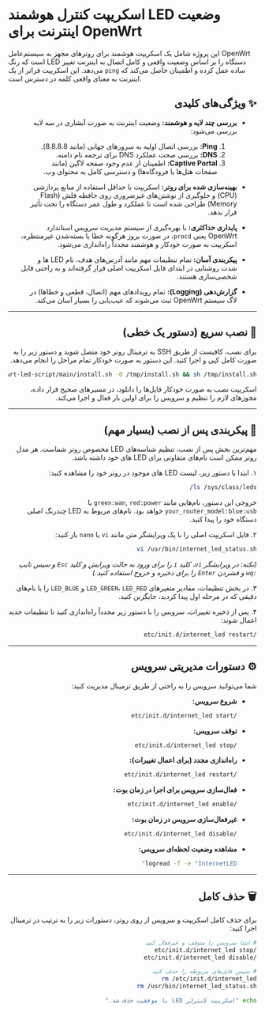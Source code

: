 # اسکریپت کنترل هوشمند LED وضعیت اینترنت برای OpenWrt

این پروژه شامل یک اسکریپت هوشمند برای روترهای مجهز به سیستم‌عامل OpenWrt است که رنگ LED دستگاه را بر اساس وضعیت واقعی و کامل اتصال به اینترنت تغییر می‌دهد. این اسکریپت فراتر از یک `ping` ساده عمل کرده و اطمینان حاصل می‌کند که اینترنت به معنای واقعی کلمه در دسترس است.

<div dir="rtl">

## ✨ ویژگی‌های کلیدی

- **بررسی چند لایه و هوشمند:** وضعیت اینترنت به صورت آبشاری در سه لایه بررسی می‌شود:
  1.  **Ping:** بررسی اتصال اولیه به سرورهای جهانی (مانند 8.8.8.8).
  2.  **DNS:** بررسی صحت عملکرد DNS برای ترجمه نام دامنه.
  3.  **Captive Portal:** اطمینان از عدم وجود صفحه لاگین (مانند صفحات هتل‌ها یا فرودگاه‌ها) و دسترسی کامل به محتوای وب.

- **بهینه‌سازی شده برای روتر:** اسکریپت با حداقل استفاده از منابع پردازشی (CPU) و جلوگیری از نوشتن‌های غیرضروری روی حافظه فلش (Flash Memory) طراحی شده است تا عملکرد و طول عمر دستگاه را تحت تأثیر قرار ندهد.

- **پایداری حداکثری:** با بهره‌گیری از سیستم مدیریت سرویس استاندارد OpenWrt یعنی `procd`، در صورت بروز هرگونه خطا یا بسته‌شدن غیرمنتظره، اسکریپت به صورت خودکار و هوشمند مجدداً راه‌اندازی می‌شود.

- **پیکربندی آسان:** تمام تنظیمات مهم مانند آدرس‌های هدف، نام LED ها و شدت روشنایی در ابتدای فایل اسکریپت اصلی قرار گرفته‌اند و به راحتی قابل شخصی‌سازی هستند.

- **گزارش‌دهی (Logging):** تمام رویدادهای مهم (اتصال، قطعی و خطاها) در لاگ سیستم OpenWrt ثبت می‌شوند که عیب‌یابی را بسیار آسان می‌کند.

---

## 🚀 نصب سریع (دستور یک خطی)

برای نصب، کافیست از طریق SSH به ترمینال روتر خود متصل شوید و دستور زیر را به صورت کامل کپی و اجرا کنید. این دستور به صورت خودکار تمام مراحل را انجام می‌دهد.

```sh
wget https://raw.githubusercontent.com/Pezhman5252/openwrt-led-script/main/install.sh -O /tmp/install.sh && sh /tmp/install.sh
```

اسکریپت نصب به صورت خودکار فایل‌ها را دانلود، در مسیرهای صحیح قرار داده، مجوزهای لازم را تنظیم و سرویس را برای اولین بار فعال و اجرا می‌کند.

---

## 🔧 پیکربندی پس از نصب (بسیار مهم)

مهم‌ترین بخش پس از نصب، تنظیم شناسه‌های LED مخصوص روتر شماست. هر مدل روتر ممکن است نام‌های متفاوتی برای LED های خود داشته باشد.

۱. ابتدا با دستور زیر، لیست LED های موجود در روتر خود را مشاهده کنید:
```sh
ls /sys/class/leds/
```
خروجی این دستور، نام‌هایی مانند `green:wan`, `red:power` یا `your_router_model:blue:usb` خواهد بود. نام‌های مربوط به LED چندرنگ اصلی دستگاه خود را پیدا کنید.

۲. فایل اسکریپت اصلی را با یک ویرایشگر متن مانند `vi` یا `nano` باز کنید:
```sh
vi /usr/bin/internet_led_status.sh
```
*(نکته: در ویرایشگر `vi`، کلید `i` را برای ورود به حالت ویرایش و کلید `Esc` و سپس تایپ `:wq` و فشردن `Enter` را برای ذخیره و خروج استفاده کنید.)*

۳. در بخش تنظیمات، مقادیر متغیرهای `LED_GREEN`، `LED_RED` و `LED_BLUE` را با نام‌های دقیقی که در مرحله اول پیدا کردید، جایگزین کنید.

۴. پس از ذخیره تغییرات، سرویس را با دستور زیر مجدداً راه‌اندازی کنید تا تنظیمات جدید اعمال شوند:
```sh
/etc/init.d/internet_led restart
```

---

## ⚙️ دستورات مدیریتی سرویس

شما می‌توانید سرویس را به راحتی از طریق ترمینال مدیریت کنید:

- **شروع سرویس:**
  ```sh
  /etc/init.d/internet_led start
  ```
- **توقف سرویس:**
  ```sh
  /etc/init.d/internet_led stop
  ```
- **راه‌اندازی مجدد (برای اعمال تغییرات):**
  ```sh
  /etc/init.d/internet_led restart
  ```
- **فعال‌سازی سرویس برای اجرا در زمان بوت:**
  ```sh
  /etc/init.d/internet_led enable
  ```
- **غیرفعال‌سازی سرویس در زمان بوت:**
  ```sh
  /etc/init.d/internet_led disable
  ```
- **مشاهده وضعیت لحظه‌ای سرویس:**
  ```sh
  logread -f -e "InternetLED"
  ```

---

## 🗑️ حذف کامل

برای حذف کامل اسکریپت و سرویس از روی روتر، دستورات زیر را به ترتیب در ترمینال اجرا کنید:

```sh
# ابتدا سرویس را متوقف و غیرفعال کنید
/etc/init.d/internet_led stop
/etc/init.d/internet_led disable

# سپس فایل‌های مربوطه را حذف کنید
rm /etc/init.d/internet_led
rm /usr/bin/internet_led_status.sh

echo "اسکریپت کنترلر LED با موفقیت حذف شد."
```

</div>
